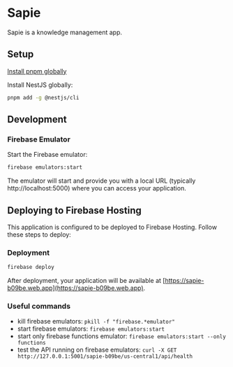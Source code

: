 # Sapie

Sapie is a knowledge management app.

## Setup

[Install pnpm globally](https://pnpm.io/installation)

Install NestJS globally:
```bash
pnpm add -g @nestjs/cli
```

## Development

### Firebase Emulator

Start the Firebase emulator:
```bash
firebase emulators:start
```

The emulator will start and provide you with a local URL (typically http://localhost:5000) where you can access your application.

## Deploying to Firebase Hosting

This application is configured to be deployed to Firebase Hosting. Follow these steps to deploy:

### Deployment

```bash
firebase deploy
```

After deployment, your application will be available at [https://sapie-b09be.web.app](https://sapie-b09be.web.app).

### Useful commands
 - kill firebase emulators: `pkill -f "firebase.*emulator"`
 - start firebase emulators: `firebase emulators:start`
 - start only firebase functions emulator: `firebase emulators:start --only functions`
 - test the API running on firebase emulators: `curl -X GET http://127.0.0.1:5001/sapie-b09be/us-central1/api/health`
